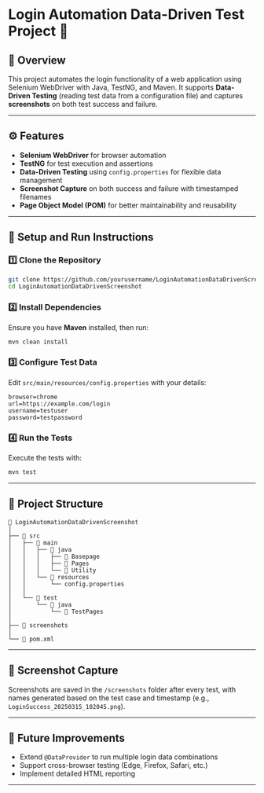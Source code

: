 # Login Automation Data-Driven Test Project 🚀

## 📌 Overview
This project automates the login functionality of a web application using Selenium WebDriver with Java, TestNG, and Maven. It supports **Data-Driven Testing** (reading test data from a configuration file) and captures **screenshots** on both test success and failure.

---

## ⚙️ Features
- **Selenium WebDriver** for browser automation
- **TestNG** for test execution and assertions
- **Data-Driven Testing** using `config.properties` for flexible data management
- **Screenshot Capture** on both success and failure with timestamped filenames
- **Page Object Model (POM)** for better maintainability and reusability

---

## 🔧 Setup and Run Instructions

### 1️⃣ Clone the Repository
```bash
git clone https://github.com/yourusername/LoginAutomationDataDrivenScreenshot.git
cd LoginAutomationDataDrivenScreenshot
```

### 2️⃣ Install Dependencies
Ensure you have **Maven** installed, then run:
```bash
mvn clean install
```

### 3️⃣ Configure Test Data
Edit `src/main/resources/config.properties` with your details:
```properties
browser=chrome
url=https://example.com/login
username=testuser
password=testpassword
```

### 4️⃣ Run the Tests
Execute the tests with:
```bash
mvn test
```

---

## 📂 Project Structure

```
📁 LoginAutomationDataDrivenScreenshot
│
├── 📁 src
│   ├── 📁 main
│   │   ├── 📁 java
│   │   │   ├── 📁 Basepage
│   │   │   ├── 📁 Pages
│   │   │   └── 📁 Utility
│   │   └── 📁 resources
│   │       └── config.properties
│   │
│   └── 📁 test
│       └── 📁 java
│           └── 📁 TestPages
│
├── 📁 screenshots
│
└── 📄 pom.xml
```

---

## 📸 Screenshot Capture
Screenshots are saved in the `/screenshots` folder after every test, with names generated based on the test case and timestamp (e.g., `LoginSuccess_20250315_102045.png`).

---

## 🎯 Future Improvements
- Extend `@DataProvider` to run multiple login data combinations
- Support cross-browser testing (Edge, Firefox, Safari, etc.)
- Implement detailed HTML reporting

---


